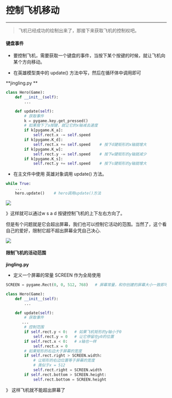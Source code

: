 # 控制飞机移动

---

> 飞机已经成功的绘制出来了，那接下来获取飞机的控制权吧。

#### 键盘事件

* 要控制飞机，需要获取一个键盘的事件，当按下某个按键的时候，就让飞机向某个方向移动。

* 在英雄模型类中的 update\(\) 方法中写，然后在循环体中调用即可

**jingling.py **

```python
class Hero(Game):
    def __init__(self):
        ...

    def update(self):
        # 获取事件
        k = pygame.key.get_pressed()
        # 如果按下了a按键，就让它的x轴减去速度
        if k[pygame.K_a]:
            self.rect.x -= self.speed
        if k[pygame.K_d]:
            self.rect.x += self.speed    # 按下d键矩形的x轴就增大
        if k[pygame.K_w]:
            self.rect.y -= self.speed    # 按下w键矩形的y轴就减少
        if k[pygame.K_s]:
            self.rect.y += self.speed    # 按下s键矩形的y轴就增大
```

* 在主文件中使用 英雄对象调用 update\(\) 方法。

```python
while True:
    ... 
    hero.update()    # hero调用update()方法
```

![](/assets/imposdasrt.png)

》这样就可以通过w s a d 按键控制飞机的上下左右方向了。

但是有个问题就是它会超出屏幕，我们也可以控制它活动的范围。当然了，这个看自己的爱好，限制它超不超出屏幕全凭自己决心.

![](https://s3.bmp.ovh/imgs/2021/12/0640f013923ffaa2.gif)

#### 限制飞机的活动范围

**jingling.py**

* 定义一个屏幕的常量 SCREEN 作为全局使用

```python
SCREEN = pygame.Rect(0, 0, 512, 768)   # 屏幕常量，和你创建的屏幕大小一致即可
```

```python
class Hero(Game):
    def __init__(self):
        ...

    def update(self):
        # 获取事件
       ...
        # 控制范围
        if self.rect.y < 0:   # 如果飞机矩形的y轴小于0
            self.rect.y = 0   # 让它停留在y0的位置
        if self.rect.x < 0:   # x轴也一样
            self.rect.x = 0
        # 如果矩形的右边大于屏幕的宽度
        if self.rect.right > SCREEN.width:
            # 让矩形的右边位置等于屏幕的宽度
            # 类似于x = 512
            self.rect.right = SCREEN.width
        if self.rect.bottom > SCREEN.height:
            self.rect.bottom = SCREEN.height
```

》 这样飞机就不能超出屏幕了


